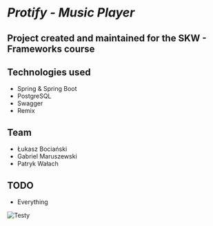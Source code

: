 # *Protify - Music Player*

## Project created and maintained for the SKW - Frameworks course

## Technologies used
- Spring & Spring Boot
- PostgreSQL
- Swagger
- Remix

## Team
- Łukasz Bociański
- Gabriel Maruszewski
- Patryk Wałach

## TODO

- Everything

![Testy](https://pbs.twimg.com/media/CiLWjAQVEAIae7z.jpg)

